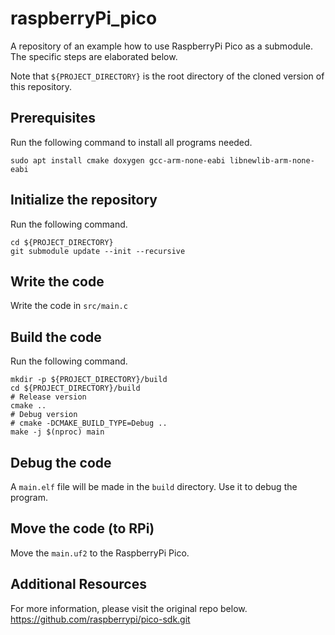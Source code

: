 # raspberryPi_pico

A repository of an example how to use RaspberryPi Pico as a submodule.
The specific steps are elaborated below.

Note that `${PROJECT_DIRECTORY}` is the root directory of the cloned version of this repository.

## Prerequisites

Run the following command to install all programs needed.

```shell
sudo apt install cmake doxygen gcc-arm-none-eabi libnewlib-arm-none-eabi
```

## Initialize the repository

Run the following command.

```shell
cd ${PROJECT_DIRECTORY}
git submodule update --init --recursive
```

## Write the code

Write the code in `src/main.c`

## Build the code

Run the following command.

```shell
mkdir -p ${PROJECT_DIRECTORY}/build
cd ${PROJECT_DIRECTORY}/build
# Release version
cmake ..
# Debug version
# cmake -DCMAKE_BUILD_TYPE=Debug ..
make -j $(nproc) main
```

## Debug the code

A `main.elf` file will be made in the `build` directory.
Use it to debug the program.

## Move the code (to RPi)

Move the `main.uf2` to the RaspberryPi Pico.

## Additional Resources

For more information, please visit the original repo below.
https://github.com/raspberrypi/pico-sdk.git

